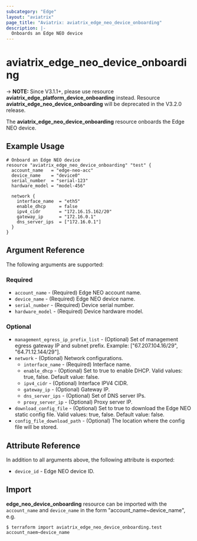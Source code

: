 ```yaml
---
subcategory: "Edge"
layout: "aviatrix"
page_title: "Aviatrix: aviatrix_edge_neo_device_onboarding"
description: |-
  Onboards an Edge NEO device
---
```


# aviatrix_edge_neo_device_onboarding

-> **NOTE:** Since V3.1.1+, please use resource **aviatrix_edge_platform_device_onboarding** instead. Resource **aviatrix_edge_neo_device_onboarding** will be deprecated in the V3.2.0 release.

The **aviatrix_edge_neo_device_onboarding** resource onboards the Edge NEO device.

## Example Usage

```hcl
# Onboard an Edge NEO device
resource "aviatrix_edge_neo_device_onboarding" "test" {
  account_name   = "edge-neo-acc"
  device_name    = "device0"
  serial_number  = "serial-123"
  hardware_model = "model-456"

  network {
    interface_name  = "eth5"
    enable_dhcp     = false
    ipv4_cidr       = "172.16.15.162/20"
    gateway_ip      = "172.16.0.1"
    dns_server_ips  = ["172.16.0.1"]
  }
}
```

## Argument Reference

The following arguments are supported:

### Required
* `account_name` - (Required) Edge NEO account name.
* `device_name` - (Required) Edge NEO device name.
* `serial_number` - (Required) Device serial number.
* `hardware_model` - (Required) Device hardware model.


### Optional
* `management_egress_ip_prefix_list` - (Optional) Set of management egress gateway IP and subnet prefix. Example: ["67.207.104.16/29", "64.71.12.144/29"].
* `network` - (Optional) Network configurations.
  * `interface_name` - (Required) Interface name.
  * `enable_dhcp` - (Optional) Set to true to enable DHCP. Valid values: true, false. Default value: false.
  * `ipv4_cidr` - (Optional) Interface IPV4 CIDR.
  * `gateway_ip` - (Optional) Gateway IP.
  * `dns_server_ips` - (Optional) Set of DNS server IPs.
  * `proxy_server_ip` - (Optional) Proxy server IP.
* `download_config_file` - (Optional) Set to true to download the Edge NEO static config file. Valid values: true, false. Default value: false.
* `config_file_download_path` - (Optional) The location where the config file will be stored.

## Attribute Reference

In addition to all arguments above, the following attribute is exported:

* `device_id` - Edge NEO device ID.

## Import

**edge_neo_device_onboarding** resource can be imported with the `account_name` and `device_name` in the form "account_name~device_name", e.g.

```
$ terraform import aviatrix_edge_neo_device_onboarding.test account_naem~device_name
```
